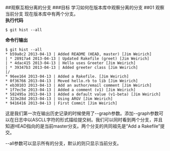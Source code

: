 ##观察互相分离的分支
###目标
学习如何在版本库中观察分离的分支
##01 观察当前分支
现在版本库中有两个分支。  
**执行代码**

`$ git hist --all`

**命令行输出**

	$ git hist --all
	* b59a8c2 2013-04-13 | Added README (HEAD, master) [Jim Weirich]
	| * 28917a4 2013-04-13 | Updated Rakefile (greet) [Jim Weirich]
	| * 4dac415 2013-04-13 | Hello uses Greeter [Jim Weirich]
	| * 39347b3 2013-04-13 | Added greeter class [Jim Weirich]
	|/  
	* 96ee164 2013-04-13 | Added a Rakefile. [Jim Weirich]
	* 0f36766 2013-04-13 | Moved hello.rb to lib [Jim Weirich]
	* eb30103 2013-04-13 | Add an author/email comment [Jim Weirich]
	* 1f7ec5e 2013-04-13 | Added a comment (v1) [Jim Weirich]
	* 582495a 2013-04-13 | Added a default value (v1-beta) [Jim Weirich]
	* 323e28d 2013-04-13 | Using ARGV [Jim Weirich]
	* 9416416 2013-04-13 | First Commit [Jim Weirich]

这是我们第一次在输出历史记录的时候使用了--graph参数。添加--graph参数可以在日志中以ASCLL字符的形式描绘提交树。我们可以同时看到两个分支，并且知道HEAD指向的是当前master分支。两个分支的共同祖先是“Add a Rakefile”提交。

--all参数可以显示所有的分支，默认的则只显示当前分支。

